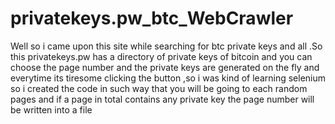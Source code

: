 # privatekeys.pw_btc_WebCrawler
Well so i came upon this site while searching for btc private keys and all .So this privatekeys.pw has a directory of private keys of bitcoin and you can choose the page number and the private keys are generated on the fly and everytime its tiresome clicking the button ,so i was kind of learning selenium so i created the code in such  way that you will be going to each random pages and if a page in total contains any private key the page number will be written into a file 
